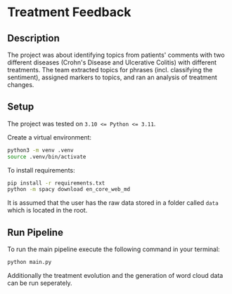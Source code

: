 # Treatment Feedback

## Description
The project was about identifying topics from patients' comments with two different diseases (Crohn's Disease and Ulcerative Colitis) with different treatments. The team extracted topics for phrases (incl. classifying the sentiment), assigned markers to topics, and ran an analysis of treatment changes.

## Setup
The project was tested on `3.10 <= Python <= 3.11`.

Create a virtual environment:

```bash
python3 -m venv .venv
source .venv/bin/activate
```

To install requirements:

```bash
pip install -r requirements.txt
python -m spacy download en_core_web_md
```

It is assumed that the user has the raw data stored in a folder called `data` which is located in the root.

## Run Pipeline
To run the main pipeline execute the following command in your terminal:
```bash
python main.py
```
Additionally the treatment evolution and the generation of word cloud data can be run seperately.
